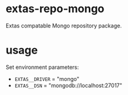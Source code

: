 # extas-repo-mongo

Extas compatable Mongo repository package.

# usage

Set environment parameters:

- `EXTAS__DRIVER` = "mongo"
- `EXTAS__DSN` = "mongodb://localhost:27017"